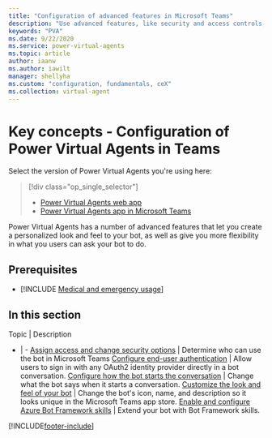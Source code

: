 ```yaml
---
title: "Configuration of advanced features in Microsoft Teams"
description: "Use advanced features, like security and access controls, customization, and bot framework skills in the Power Virtual Agents app in Microsoft Teams."
keywords: "PVA"
ms.date: 9/22/2020
ms.service: power-virtual-agents
ms.topic: article
author: iaanw
ms.author: iawilt
manager: shellyha
ms.custom: "configuration, fundamentals, ceX"
ms.collection: virtual-agent
---
```


# Key concepts - Configuration of Power Virtual Agents in Teams

Select the version of Power Virtual Agents you're using here:

> [!div class="op_single_selector"]
> - [Power Virtual Agents web app](../configuration-fundamentals.md)
> - [Power Virtual Agents app in Microsoft Teams](configuration-fundamentals-teams.md)



Power Virtual Agents has a number of advanced features that let you create a personalized look and feel to your bot, as well as give you more flexibility in what you users can ask your bot to do. 




## Prerequisites

- [!INCLUDE [Medical and emergency usage](includes/pva-usage-limitations-teams.md)]



## In this section

Topic | Description
- | -
[Assign access and change security options](configuration-end-user-authentication-teams.md) | Determine who can use the bot in Microsoft Teams
[Configure end-user authentication](configuration-end-user-authentication-teams.md) | Allow users to sign in with any OAuth2 identity provider directly in a bot conversation.
[Configure how the bot starts the conversation](configure-bot-greeting-teams.md) | Change what the bot says when it starts a conversation.
[Customize the look and feel of your bot](customize-default-canvas-teams.md) | Change the bot's icon, name, and description so it looks unique in the Microsoft Teams app store.
[Enable and configure Azure Bot Framework skills](configuration-add-skills-teams.md) | Extend your bot with Bot Framework skills.


[!INCLUDE[footer-include](../includes/footer-banner.md)]